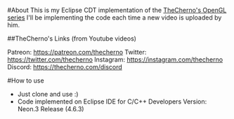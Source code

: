 #About 
This is my Eclipse CDT implementation of the [TheCherno's OpenGL series](https://www.youtube.com/watch?v=W3gAzLwfIP0&list=PLlrATfBNZ98foTJPJ_Ev03o2oq3-GGOS2) 
I'll be implementing the code each time a new video is uploaded by him.

##TheCherno's Links (from Youtube videos)
 
Patreon: https://patreon.com/thecherno
Twitter: https://twitter.com/thecherno
Instagram: https://instagram.com/thecherno
Discord: https://thecherno.com/discord

#How to use
- Just clone and use :)
- Code implemented on Eclipse IDE for C/C++ Developers Version: Neon.3 Release (4.6.3)


